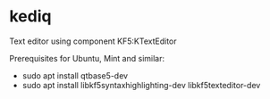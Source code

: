 # kediq
Text editor using component KF5:KTextEditor


Prerequisites for Ubuntu, Mint and similar:
* sudo apt install qtbase5-dev
* sudo apt install libkf5syntaxhighlighting-dev libkf5texteditor-dev

